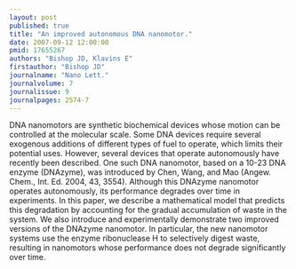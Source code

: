 ```yaml
---
layout: post
published: true
title: "An improved autonomous DNA nanomotor."
date: 2007-09-12 12:00:00
pmid: 17655267
authors: "Bishop JD, Klavins E"
firstauthor: "Bishop JD"
journalname: "Nano Lett."
journalvolume: 7
journalissue: 9
journalpages: 2574-7
---
```


DNA nanomotors are synthetic biochemical devices whose motion can be controlled at the molecular scale. Some DNA devices require several exogenous additions of different types of fuel to operate, which limits their potential uses. However, several devices that operate autonomously have recently been described. One such DNA nanomotor, based on a 10-23 DNA enzyme (DNAzyme), was introduced by Chen, Wang, and Mao (Angew. Chem., Int. Ed. 2004, 43, 3554). Although this DNAzyme nanomotor operates autonomously, its performance degrades over time in experiments. In this paper, we describe a mathematical model that predicts this degradation by accounting for the gradual accumulation of waste in the system. We also introduce and experimentally demonstrate two improved versions of the DNAzyme nanomotor. In particular, the new nanomotor systems use the enzyme ribonuclease H to selectively digest waste, resulting in nanomotors whose performance does not degrade significantly over time.

